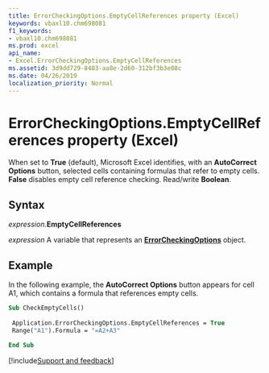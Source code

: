 ```yaml
---
title: ErrorCheckingOptions.EmptyCellReferences property (Excel)
keywords: vbaxl10.chm698081
f1_keywords:
- vbaxl10.chm698081
ms.prod: excel
api_name:
- Excel.ErrorCheckingOptions.EmptyCellReferences
ms.assetid: 3d9dd729-8483-aa8e-2d60-312bf3b3e08c
ms.date: 04/26/2019
localization_priority: Normal
---
```



# ErrorCheckingOptions.EmptyCellReferences property (Excel)

When set to **True** (default), Microsoft Excel identifies, with an **AutoCorrect Options** button, selected cells containing formulas that refer to empty cells. **False** disables empty cell reference checking. Read/write **Boolean**.


## Syntax

_expression_.**EmptyCellReferences**

_expression_ A variable that represents an **[ErrorCheckingOptions](Excel.ErrorCheckingOptions.md)** object.


## Example

In the following example, the **AutoCorrect Options** button appears for cell A1, which contains a formula that references empty cells.

```vb
Sub CheckEmptyCells() 
 
 Application.ErrorCheckingOptions.EmptyCellReferences = True 
 Range("A1").Formula = "=A2+A3" 
 
End Sub
```




[!include[Support and feedback](~/includes/feedback-boilerplate.md)]